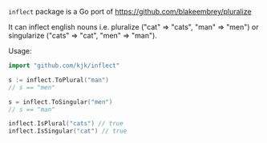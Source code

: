 `inflect` package is a Go port of https://github.com/blakeembrey/pluralize

It can inflect english nouns i.e. pluralize ("cat" => "cats", "man" => "men")
or singularize ("cats" => "cat", "men" => "man").

Usage:
```go
import "github.com/kjk/inflect"

s := inflect.ToPlural("man")
// s == "men"

s = inflect.ToSingular("men")
// s == "man"

inflect.IsPlural("cats") // true
inflect.IsSingular("cat") // true
```

